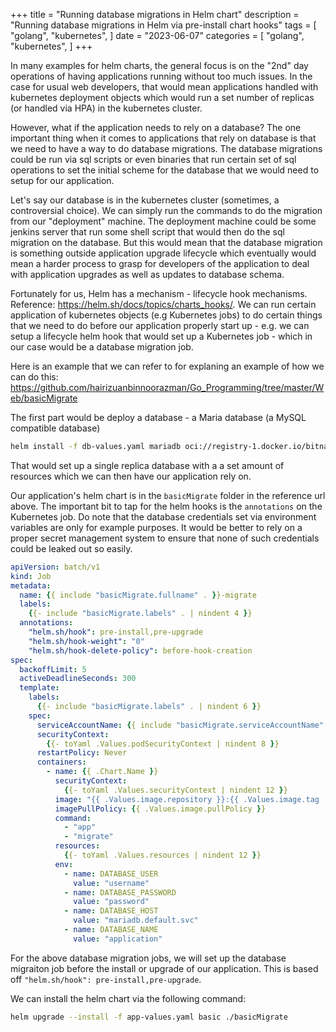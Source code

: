 +++
title = "Running database migrations in Helm chart"
description = "Running database migrations in Helm via pre-install chart hooks"
tags = [
    "golang",
    "kubernetes",
]
date = "2023-06-07"
categories = [
    "golang",
    "kubernetes",
]
+++

In many examples for helm charts, the general focus is on the "2nd" day operations of having applications running without too much issues. In the case for usual web developers, that would mean applications handled with kubernetes deployment objects which would run a set number of replicas (or handled via HPA) in the kubernetes cluster.

However, what if the application needs to rely on a database? The one important thing when it comes to applications that rely on database is that we need to have a way to do database migrations. The database migrations could be run via sql scripts or even binaries that run certain set of sql operations to set the initial scheme for the database that we would need to setup for our application.

Let's say our database is in the kubernetes cluster (sometimes, a controversial choice). We can simply run the commands to do the migration from our "deployment" machine. The deployment machine could be some jenkins server that run some shell script that would then do the sql migration on the database. But this would mean that the database migration is something outside application upgrade lifecycle which eventually would mean a harder process to grasp for developers of the application to deal with application upgrades as well as updates to database schema.

Fortunately for us, Helm has a mechanism - lifecycle hook mechanisms. Reference: https://helm.sh/docs/topics/charts_hooks/. We can run certain application of kubernetes objects (e.g Kubernetes jobs) to do certain things that we need to do before our application properly start up - e.g. we can setup a lifecycle helm hook that would set up a Kubernetes job - which in our case would be a database migration job.

Here is an example that we can refer to for explaning an example of how we can do this: https://github.com/hairizuanbinnoorazman/Go_Programming/tree/master/Web/basicMigrate

The first part would be deploy a database - a Maria database (a MySQL compatible database)

```bash
helm install -f db-values.yaml mariadb oci://registry-1.docker.io/bitnamicharts/mariadb
```

That would set up a single replica database with a a set amount of resources which we can then have our application rely on.

Our application's helm chart is in the `basicMigrate` folder in the reference url above. The important bit to tap for the helm hooks is the `annotations` on the Kubernetes job. Do note that the database credentials set via environment variables are only for example purposes. It would be better to rely on a proper secret management system to ensure that none of such credentials could be leaked out so easily.

```yaml
apiVersion: batch/v1
kind: Job
metadata:
  name: {{ include "basicMigrate.fullname" . }}-migrate
  labels:
    {{- include "basicMigrate.labels" . | nindent 4 }}
  annotations:
    "helm.sh/hook": pre-install,pre-upgrade
    "helm.sh/hook-weight": "0"
    "helm.sh/hook-delete-policy": before-hook-creation
spec:
  backoffLimit: 5
  activeDeadlineSeconds: 300
  template:
    labels:
      {{- include "basicMigrate.labels" . | nindent 6 }}
    spec:
      serviceAccountName: {{ include "basicMigrate.serviceAccountName" . }}
      securityContext:
        {{- toYaml .Values.podSecurityContext | nindent 8 }}
      restartPolicy: Never
      containers:
        - name: {{ .Chart.Name }}
          securityContext:
            {{- toYaml .Values.securityContext | nindent 12 }}
          image: "{{ .Values.image.repository }}:{{ .Values.image.tag | default .Chart.AppVersion }}"
          imagePullPolicy: {{ .Values.image.pullPolicy }}
          command:
            - "app"
            - "migrate"
          resources:
            {{- toYaml .Values.resources | nindent 12 }}
          env:
            - name: DATABASE_USER
              value: "username"
            - name: DATABASE_PASSWORD
              value: "password"
            - name: DATABASE_HOST
              value: "mariadb.default.svc"
            - name: DATABASE_NAME
              value: "application"
```

For the above database migration jobs, we will set up the database migraiton job before the install or upgrade of our application. This is based off `"helm.sh/hook": pre-install,pre-upgrade`.

We can install the helm chart via the following command:

```bash
helm upgrade --install -f app-values.yaml basic ./basicMigrate
```